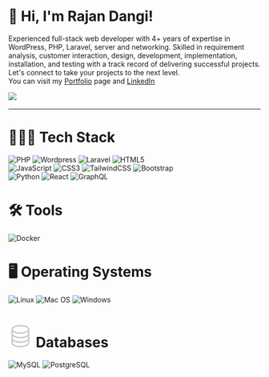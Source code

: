# 👋 Hi, I'm Rajan Dangi!

Experienced full-stack web developer with 4+ years of expertise in WordPress, PHP, Laravel, server and networking. Skilled in requirement analysis, customer interaction, design, development, implementation, installation, and testing with a track record of delivering successful projects. Let's connect to take your projects to the next level.</br>
You can visit my [Portfolio](https://www.rajandangi.com.np) page and [LinkedIn](https://www.linkedin.com/in/rajan-dangi-091783146)</br>

<!-- GitHub stats from https://github.com/anuraghazra/github-readme-stats -->
<picture>
  <source
    srcset="https://github-readme-stats.vercel.app/api?username=rajandangi&show_icons=true&theme=dark"
    media="(prefers-color-scheme: dark)"
  />
  <source
    srcset="https://github-readme-stats.vercel.app/api?username=rajandangi&show_icons=true"
    media="(prefers-color-scheme: light), (prefers-color-scheme: no-preference)"
  />
  <img src="https://github-readme-stats.vercel.app/api?username=rajandangi&show_icons=true" />
</picture>

---

# 👨🏻‍💻 Tech Stack
<!-- Badges from https://github.com/Ileriayo/markdown-badges -->
![PHP](https://img.shields.io/badge/php-7A86B8?style=for-the-badge&logo=php&logoColor=white)
![Wordpress](https://img.shields.io/badge/wordpress-%2320232a.svg?style=for-the-badge&logo=wordpress&logoColor=white)
![Laravel](https://img.shields.io/badge/laravel-%23E34F26.svg?style=for-the-badge&logo=laravel&logoColor=white)
![HTML5](https://img.shields.io/badge/html5-%23E34F26.svg?style=for-the-badge&logo=html5&logoColor=white)</br>
![JavaScript](https://img.shields.io/badge/javascript-%23323330.svg?style=for-the-badge&logo=javascript&logoColor=%23F7DF1E)
![CSS3](https://img.shields.io/badge/css3-%231572B6.svg?style=for-the-badge&logo=css3&logoColor=white)
![TailwindCSS](https://img.shields.io/badge/tailwindcss-%2338B2AC.svg?style=for-the-badge&logo=tailwind-css&logoColor=white)
![Bootstrap](https://img.shields.io/badge/Bootstrap-%2338B2AC.svg?style=for-the-badge&logo=bootstrap&logoColor=white)<br/>
![Python](https://img.shields.io/badge/python-3670A0?style=for-the-badge&logo=python&logoColor=ffdd54)
![React](https://img.shields.io/badge/react-%2320232a.svg?style=for-the-badge&logo=react&logoColor=%2361DAFB)
![GraphQL](https://img.shields.io/badge/-GraphQL-E10098?style=for-the-badge&logo=graphql&logoColor=white)

# 🛠️ Tools
![Docker](https://img.shields.io/badge/docker-3670A0?style=for-the-badge&logo=docker&logoColor=white)

# 🖥️ Operating Systems
![Linux](https://img.shields.io/badge/linux-%23E34F26.svg?style=for-the-badge&logo=linux&logoColor=white)
![Mac OS](https://img.shields.io/badge/mac%20os%20-020202?style=for-the-badge&logo=apple&logoColor=white)
![Windows](https://img.shields.io/badge/Windows-00084d?style=for-the-badge&logo=windows&logoColor=white)

# ![](assets/icons/database.svg) Databases
![MySQL](https://img.shields.io/badge/mysql-3670A0?style=for-the-badge&logo=mysql&logoColor=white)
![PostgreSQL](https://img.shields.io/badge/PostgreSQL-3670A0?style=for-the-badge&logo=postgresql&logoColor=white)

